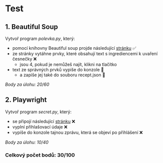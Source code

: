 # Test

## 1. Beautiful Soup

Vytvoř program _polevka.py_, který:

-   pomocí knihovny Beautiful soup projde následující [stránku](<[url](https://js-trebesin.github.io/bsoup-exam/)>) ✅
-   ze stránky vytáhne prvky, které obsahují text s ingrediencemi k uvaření česnečky ❌
    -   jsou 4, pokud je nemůžeš najít, klikni na tlačítko
-   text ze správných prvků vypíše do konzole 🚩
    -   a zapíše jej také do souboru recept.json 🚩

_Body za úlohu: 20/60_

## 2. Playwright

Vytvoř program _secret.py_, který:

-   se připojí následující [stránku](<[url](https://js-trebesin.github.io/playwright-exam/)>) ❌
-   vyplní přihlašovací údaje ❌
-   vypíše do konzole tajnou zprávu, která se objeví po přihlášení ❌

_Body za úlohu: 10/40_

### Celkový počet bodů: 30/100

